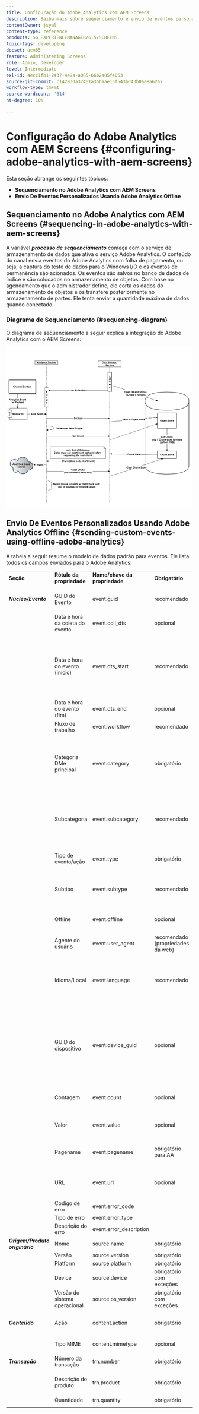 ```yaml
---
title: Configuração do Adobe Analytics com AEM Screens
description: Saiba mais sobre sequenciamento e envio de eventos personalizados usando o Adobe Analytics offline.
contentOwner: jsyal
content-type: reference
products: SG_EXPERIENCEMANAGER/6.5/SCREENS
topic-tags: developing
docset: aem65
feature: Administering Screens
role: Admin, Developer
level: Intermediate
exl-id: 4ecc1fb1-2437-449a-a085-66b2a85f4053
source-git-commit: c142830a37461a36baae15f543bd43b0ae8a62a7
workflow-type: tm+mt
source-wordcount: '614'
ht-degree: 10%

---
```


# Configuração do Adobe Analytics com AEM Screens {#configuring-adobe-analytics-with-aem-screens}

<!-- OBSOLETE NOTE>
>[!CAUTION]
>
>This AEM Screens functionality is only available if you have installed AEM 6.4.2 Feature Pack 2 and AEM 6.3.3 Feature Pack 4.
>
>To get access to either of these Feature Packs, you must contact Adobe Support and request access. Once you have permissions, download it from Package Share. -->

Esta seção abrange os seguintes tópicos:

* **Sequenciamento no Adobe Analytics com AEM Screens**
* **Envio De Eventos Personalizados Usando Adobe Analytics Offline**

## Sequenciamento no Adobe Analytics com AEM Screens {#sequencing-in-adobe-analytics-with-aem-screens}

A variável ***processo de sequenciamento*** começa com o serviço de armazenamento de dados que ativa o serviço Adobe Analytics. O conteúdo do canal envia eventos do Adobe Analytics com folha de pagamento, ou seja, a captura do teste de dados para o Windows I/O e os eventos de permanência são acionados. Os eventos são salvos no banco de dados de índice e são colocados no armazenamento de objetos. Com base no agendamento que o administrador define, ele corta os dados do armazenamento de objetos e os transfere posteriormente no armazenamento de partes. Ele tenta enviar a quantidade máxima de dados quando conectado.

### Diagrama de Sequenciamento {#sequencing-diagram}

O diagrama de sequenciamento a seguir explica a integração do Adobe Analytics com o AEM Screens:

![analytics_chunking](assets/analytics_chunking.png)

## Envio De Eventos Personalizados Usando Adobe Analytics Offline {#sending-custom-events-using-offline-adobe-analytics}

A tabela a seguir resume o modelo de dados padrão para eventos. Ele lista todos os campos enviados para o Adobe Analytics:

<table>
 <tbody>
  <tr>
   <td><strong>Seção</strong></td> 
   <td><strong>Rótulo da propriedade</strong></td> 
   <td><strong>Nome/chave da propriedade</strong></td> 
   <td><strong>Obrigatório</strong></td> 
   <td><strong>Tipo de dados</strong></td> 
   <td><strong>Tipo de propriedade</strong><br /> </td> 
   <td><strong>Descrição</strong></td> 
  </tr>
  <tr>
   <td><strong><em>Núcleo/Evento</em></strong></td> 
   <td>GUID do Evento</td> 
   <td>event.guid</td> 
   <td>recomendado</td> 
   <td>string</td> 
   <td>UUID</td> 
   <td>Identificador exclusivo que identifica a instância de um evento</td> 
  </tr>
  <tr>
   <td> </td> 
   <td>Data e hora da coleta do evento</td> 
   <td>event.coll_dts</td> 
   <td>opcional</td> 
   <td>string</td> 
   <td>carimbo de data e hora - UTC</td> 
   <td>Data e hora da coleta</td> 
  </tr>
  <tr>
   <td> </td> 
   <td>Data e hora do evento (início)</td> 
   <td>event.dts_start</td> 
   <td>recomendado</td> 
   <td>string</td> 
   <td>carimbo de data e hora - UTC</td> 
   <td>Data e hora de início do evento, se você não tiver especificado essa data, a hora do evento será considerada como a hora em que foi recebida pelo servidor</td> 
  </tr>
  <tr>
   <td> </td> 
   <td>Data e hora do evento (fim)</td> 
   <td>event.dts_end</td> 
   <td>opcional</td> 
   <td>string</td> 
   <td>carimbo de data e hora - UTC</td> 
   <td>Data e hora de conclusão do evento</td> 
  </tr>
  <tr>
   <td> </td> 
   <td>Fluxo de trabalho</td> 
   <td>event.workflow</td> 
   <td>recomendado</td> 
   <td>string</td> 
   <td> </td> 
   <td>Nome do fluxo de trabalho (Telas)</td> 
  </tr>
  <tr>
   <td> </td> 
   <td>Categoria DMe principal</td> 
   <td>event.category</td> 
   <td>obrigatório</td> 
   <td>string</td> 
   <td> </td> 
   <td>Categoria principal (DESKTOP, DISPOSITIVO MÓVEL, WEB, PROCESSO, SDK, SERVIÇO, ECOSSISTEMA) - Agrupamento de tipos de evento - <strong>Player enviado</strong></td> 
  </tr>
  <tr>
   <td> </td> 
   <td>Subcategoria</td> 
   <td>event.subcategory</td> 
   <td>recomendado</td> 
   <td>string</td> 
   <td> </td> 
   <td>Subcategoria - Seção de um fluxo de trabalho, ou Área de uma tela e assim por diante. (Arquivos recentes, arquivos CC, criações móveis e assim por diante.)</td> 
  </tr>
  <tr>
   <td> </td> 
   <td>Tipo de evento/ação</td> 
   <td>event.type</td> 
   <td>obrigatório</td> 
   <td>string</td> 
   <td> </td> 
   <td>Tipo de evento (renderização, clique, pinça, zoom) - Ação do usuário principal</td> 
  </tr>
  <tr>
   <td> </td> 
   <td>Subtipo</td> 
   <td>event.subtype</td> 
   <td>recomendado</td> 
   <td>string</td> 
   <td> </td> 
   <td>Subtipo de evento (criar, atualizar, excluir, publicar etc.) - Mais detalhes da ação do usuário</td> 
  </tr>
  <tr>
   <td> </td> 
   <td>Offline</td> 
   <td>event.offline</td> 
   <td>opcional</td> 
   <td>booleano</td> 
   <td> </td> 
   <td>O evento foi gerado enquanto a ação estava offline/online (true/false)</td> 
  </tr>
  <tr>
   <td> </td> 
   <td>Agente do usuário</td> 
   <td>event.user_agent</td> 
   <td>recomendado (propriedades da web)</td> 
   <td>string</td> 
   <td> </td> 
   <td>Agente do usuário</td> 
  </tr>
  <tr>
   <td> </td> 
   <td>Idioma/Local</td> 
   <td>event.language</td> 
   <td>recomendado</td> 
   <td>string</td> 
   <td> </td> 
   <td>A localidade do usuário é uma string baseada nas convenções de marcação de idioma do RFC 3066 (por exemplo, en-US, fr-FR ou es-ES)</td> 
  </tr>
  <tr>
   <td> </td> 
   <td>GUID do dispositivo</td> 
   <td>event.device_guid</td> 
   <td>opcional</td> 
   <td>string<br /> </td> 
   <td>UUID</td> 
   <td>Identifica o GUID do dispositivo (por exemplo, ID da máquina ou hash do endereço IP + máscara de sub-rede + ID da rede + agente do usuário) - Aqui o nome de usuário do reprodutor gerado no momento do registro é enviado.</td> 
  </tr>
  <tr>
   <td> </td> 
   <td>Contagem</td> 
   <td>event.count</td> 
   <td>opcional</td> 
   <td>número</td> 
   <td> </td> 
   <td>Número de vezes que o evento ocorreu - A duração do vídeo é enviada</td> 
  </tr>
  <tr>
   <td> </td> 
   <td>Valor</td> 
   <td>event.value</td> 
   <td>opcional</td> 
   <td>string</td> 
   <td> </td> 
   <td>Valor do evento (por exemplo, configurações ativadas/desativadas)</td> 
  </tr>
  <tr>
   <td> </td> 
   <td>Pagename</td> 
   <td>event.pagename</td> 
   <td>obrigatório para AA</td> 
   <td>string</td> 
   <td> </td> 
   <td>Suporte do Adobe Analytics para Nome de página personalizado</td> 
  </tr>
  <tr>
   <td> </td> 
   <td>URL</td> 
   <td>event.url</td> 
   <td>opcional</td> 
   <td>string</td> 
   <td> </td> 
   <td>URL da propriedade da web ou esquema móvel - deve incluir URL totalmente qualificado</td> 
  </tr>
  <tr>
   <td> </td> 
   <td>Código de erro</td> 
   <td>event.error_code</td> 
   <td> </td> 
   <td>string</td> 
   <td> </td> 
   <td>Código de falha</td> 
  </tr>
  <tr>
   <td> </td> 
   <td>Tipo de erro</td> 
   <td>event.error_type</td> 
   <td> </td> 
   <td>string</td> 
   <td> </td> 
   <td>Tipo de falha</td> 
  </tr>
  <tr>
   <td> </td> 
   <td>Descrição do erro</td> 
   <td>event.error_description</td> 
   <td> </td> 
   <td>string</td> 
   <td> </td> 
   <td>Descrição da falha<br /> </td> 
  </tr>
  <tr>
   <td><strong><em>Origem/Produto originário</em></strong></td> 
   <td>Nome</td> 
   <td>source.name</td> 
   <td>obrigatório</td> 
   <td>string</td> 
   <td> </td> 
   <td>Nome do aplicativo (AEM Screens)</td> 
  </tr>
  <tr>
   <td> </td> 
   <td>Versão</td> 
   <td>source.version</td> 
   <td>obrigatório</td> 
   <td>string</td> 
   <td> </td> 
   <td>Versão do firmware</td> 
  </tr>
  <tr>
   <td> </td> 
   <td>Platform</td> 
   <td>source.platform</td> 
   <td>obrigatório</td> 
   <td>string</td> 
   <td> </td> 
   <td>navigator.platform</td> 
  </tr>
  <tr>
   <td> </td> 
   <td>Device</td> 
   <td>source.device</td> 
   <td>obrigatório com exceções</td> 
   <td>string</td> 
   <td> </td> 
   <td>Nome do player</td> 
  </tr>
  <tr>
   <td> </td> 
   <td>Versão do sistema operacional</td> 
   <td>source.os_version</td> 
   <td>obrigatório com exceções</td> 
   <td>string</td> 
   <td> </td> 
   <td>Versão do S/O</td> 
  </tr>
  <tr>
   <td><strong><em>Conteúdo</em></strong></td> 
   <td>Ação</td> 
   <td>content.action</td> 
   <td>obrigatório</td> 
   <td>string</td> 
   <td> </td> 
   <td>O URL para o ativo, incluindo a representação que foi reproduzida</td> 
  </tr>
  <tr>
   <td> </td> 
   <td>Tipo MIME</td> 
   <td>content.mimetype</td> 
   <td>opcional</td> 
   <td>string</td> 
   <td> </td> 
   <td>Tipo MIME do conteúdo</td> 
  </tr>
  <tr>
   <td><strong><em>Transação</em></strong></td> 
   <td>Número da transação</td> 
   <td>trn.number</td> 
   <td>obrigatório</td> 
   <td>string</td> 
   <td>UUID</td> 
   <td>Identificador exclusivo que prefere aderir ao UUID v4</td> 
  </tr>
  <tr>
   <td> </td> 
   <td>Descrição do produto</td> 
   <td>trn.product</td> 
   <td>obrigatório</td> 
   <td>string</td> 
   <td> </td> 
   <td>O URL para o ativo (excluindo a representação)</td> 
  </tr>
  <tr>
   <td> </td> 
   <td>Quantidade</td> 
   <td>trn.quantity</td> 
   <td>obrigatório</td> 
   <td>string</td> 
   <td> </td> 
   <td>A duração da reprodução</td> 
  </tr>
 </tbody>
</table>
